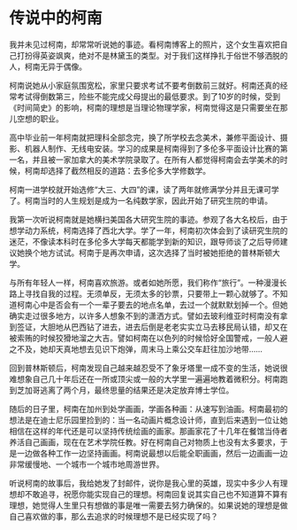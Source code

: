 # 传说中的柯南

我并未见过柯南，却常常听说她的事迹。看柯南博客上的照片，这个女生喜欢把自己打扮得英姿飒爽，绝对不是林黛玉的类型。对于我们这样挣扎于俗世不够洒脱的人，柯南无异于偶像。 

柯南说她从小家庭氛围宽松，家里只要求考试不要考倒数前三就好。柯南还真的经常考试得倒数第三，险些不能完成父母提出的最低要求。到了10岁的时候，受到《时间简史》的影响，柯南的理想是当理论物理学家，柯南觉得这是只需要坐在那儿空想的职业。 

高中毕业前一年柯南就把理科全部念完，换了所学校去念美术，兼修平面设计、摄影、机器人制作、无线电安装。学习的成果是柯南得到了多伦多平面设计比赛的第一名，并且被一家加拿大的美术学院录取了。在所有人都觉得柯南会去学美术的时候，柯南却选择了截然相反的道路：去多伦多大学修数学。 

柯南一进学校就开始选修“大三、大四”的课，读了两年就修满学分并且无课可学了。柯南当时的人生规划是成为一名纯数学家，因此开始了研究生院的申请。 

我第一次听说柯南就是她横扫美国各大研究生院的事迹。参观了各大名校后，由于想学动力系统，柯南选择了西北大学。学了一年，柯南初次体会到了读研究生院的迷茫，不像读本科时在多伦多大学每天都能学到新的知识，跟导师谈了之后导师建议她换个地方试试。柯南于是再次申请，这次选择了当时被她拒绝的普林斯顿大学。 

与所有年轻人一样，柯南喜欢旅游。或者如她所愿，我们称作“旅行”。一种漫漫长路上寻找自我的过程。无须单反，无须太多的钞票，只要带上一颗心就够了。不知道柯南心中是否会有一个一辈子要去的地点名单，去过一个就默默划掉一个。但她确实走过很多地方，以许多人想象不到的潇洒方式。譬如去玻利维亚时柯南没有拿到签证，大胆地从巴西钻了进去，进去后倒是老老实实立马去移民局认错，却又在被索贿的时候狡猾地溜之大吉。譬如柯南在以色列的时候恰好全国警戒，一般人避之不及，她却天真地想去见识下炮弹，周末马上乘公交车赶往加沙地带…… 

回到普林斯顿后，柯南发现自己越来越忍受不了象牙塔里一成不变的生活，她说很难想象自己几十年后还在一所或顶尖或一般的大学里一遍遍地教着微积分。柯南跑到芝加哥逃离了两个月，最终思量的结果还是决定放弃博士学位。 

随后的日子里，柯南在加州到处学画画，学画各种画：从速写到油画。柯南最初的想法是在迪士尼乐园里捡到的：当一名动画片概念设计师，直到后来遇到一位让她相信在这样的年代还是可以坚持传统绘画的画家。那画家花了十几年在餐馆当侍者养活自己画画，现在在艺术学院任教。好在柯南自己对物质上也没有太多要求，于是一边做各种工作一边坚持画画。柯南说最想以后能全职画画，然后一边画画一边非常缓慢地、一个城市一个城市地周游世界。 

听说柯南的故事后，我给她发了封邮件，说你是我心里的英雄，现实中多少人有理想却不敢追寻，祝愿你能实现自己的理想。柯南回复说其实自己也不知道算不算有理想，她觉得人生里只有想做的事是唯一需要去努力确保的。如果说她的理想是做自己喜欢做的事，那么去追求的时候理想不是已经实现了吗？